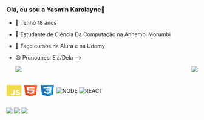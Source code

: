 ### Olá, eu sou a Yasmin Karolayne👋

- 🔭 Tenho 18 anos
- 🌱 Estudante de Ciência Da Computação na Anhembi Morumbi
- 👯 Faço cursos na Alura e na Udemy
- 😄 Pronounes: Ela/Dela
-->

  <div>
  <img  height="180em" src="https://github-readme-stats.vercel.app/api?username=LuisMiguelWL&show_icons=true&theme=react&border_color=61dafb&hide_border=true"/>
  <img align="right" height="165em" src="https://github-readme-stats.vercel.app/api/top-langs/?username=LuisMiguelWL&layout=compact&langs_count=16&theme=react&border_color=61dafb&hide_border=true"/>
</div>
 
  
</div>
<div style="display: inline_block"><br>
  <img align="center" alt="Js" height="30" width="40" src="https://raw.githubusercontent.com/devicons/devicon/master/icons/javascript/javascript-plain.svg">
  <img align="center" alt="HTML" height="30" width="40" src="https://raw.githubusercontent.com/devicons/devicon/master/icons/html5/html5-original.svg">
  <img align="center" alt="CSS" height="30" width="40" src="https://raw.githubusercontent.com/devicons/devicon/master/icons/css3/css3-original.svg">
  <img align="center" alt="NODE" height="30" width="40"src="https://cdn.jsdelivr.net/gh/devicons/devicon/icons/nodejs/nodejs-original.svg" />
  <img align="center" alt="REACT" height="30" width="40"src="https://cdn.jsdelivr.net/gh/devicons/devicon/icons/react/react-original.svg" />
 

##
<div> 
  <a href="https://www.instagram.com/yaskrocha/" target="_blank"><img src="https://img.shields.io/badge/-Instagram-%23E4405F?style=for-the-badge&logo=instagram&logoColor=white" target="_blank"></a>
  <a href = "yasminkarolayne64@gmail.com"><img src="https://img.shields.io/badge/-Gmail-%23333?style=for-the-badge&logo=gmail&logoColor=white" target="_blank"></a>
  <a href="https://www.linkedin.com/in/yasmin-karolayne-8402b724b/" target="_blank"><img src="https://img.shields.io/badge/-LinkedIn-%230077B5?style=for-the-badge&logo=linkedin&logoColor=white" target="_blank"></a> 
    
</div>
